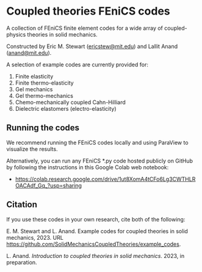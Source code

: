 # Coupled theories FEniCS codes
A collection of FEniCS finite element codes for a wide array of coupled-physics theories in solid mechanics.

Constructed by Eric M. Stewart (ericstew@mit.edu) and  Lallit Anand (anand@mit.edu).

A selection of example codes are currently provided for: 
1. Finite elasticity
2. Finite thermo-elasticity
3. Gel mechanics
4. Gel thermo-mechanics
5. Chemo-mechanically coupled Cahn-Hilliard
6. Dielectric elastomers (electro-elasticity)

## Running the codes

We recommend running the FEniCS codes locally and using ParaView to visualize the results. 

Alternatively, you can run any FEniCS *.py code hosted publicly on GitHub by following the instructions in this Google Colab web notebook:
 - https://colab.research.google.com/drive/1ut8XomA4tCFo6Lg3CWTHLROACAdf_Gq_?usp=sharing

## Citation

If you use these codes in your own research, cite both of the following:

E. M. Stewart and L. Anand. Example codes for coupled theories in solid mechanics, 2023. URL https://github.com/SolidMechanicsCoupledTheories/example_codes.

L. Anand. _Introduction to coupled theories in solid mechanics_. 2023, in preparation.
